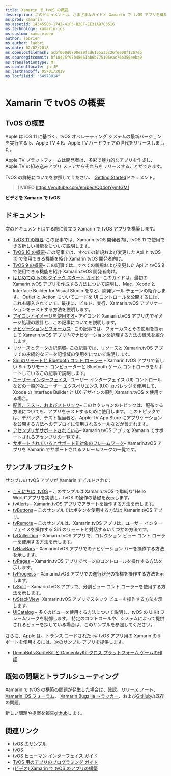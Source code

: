 ```yaml
---
title: Xamarin で tvOS の概要
description: このドキュメントは、さまざまなガイドと Xamarin で tvOS アプリを構築する方法を示すサンプルにリンクしています。 ガイドでは、ユーザー インターフェイスの開発、データ ストレージ、アイコンなどのさまざまな機能について説明します。
ms.prod: xamarin
ms.assetid: 14345503-1742-41F5-B2EF-EE31AB7C3516
ms.technology: xamarin-ios
ms.custom: xamu-video
author: lobrien
ms.author: laobri
ms.date: 02/02/2018
ms.openlocfilehash: acbf000d0700e29fcd6155a35c26fee08f12b7e5
ms.sourcegitcommit: bf18425f97b48661ab6b775195eac76b356eeba0
ms.translationtype: MT
ms.contentlocale: ja-JP
ms.lasthandoff: 05/01/2019
ms.locfileid: "64978014"
---
```

# <a name="introduction-to-tvos-in-xamarin"></a>Xamarin で tvOS の概要

## <a name="introducing-tvos"></a>TvOS の概要

Apple は iOS 11 に基づく、tvOS オペレーティング システムの最新バージョンを実行する 5、Apple TV 4 K、Apple TV ハードウェアの世代をリリースしました。

Apple TV プラットフォームは開発者は、多彩で魅力的なアプリを作成し、Apple TV の組み込みアプリ ストアからそれらをリリースすることができます。

TvOS の詳細についてを参照してください、 [Getting Started](~/ios/tvos/get-started/index.md)ドキュメント。

> [!VIDEO https://youtube.com/embed/Q04oIYymfGM]

**ビデオを Xamarin で tvOS**

## <a name="documentation"></a>ドキュメント

次のドキュメントはする際に役立つ Xamarin で tvOS アプリを構築します。

- [TvOS 11 の概要](~/ios/tvos/platform/introduction-to-tvos11.md)-この記事では、Xamarin.tvOS 開発者向け tvOS 11 で使用できる新しい機能をについて説明します。
- [TvOS 10 の概要](~/ios/tvos/platform/introduction-to-tvos10/index.md)-この記事では、すべての新規および変更した Api と tvOS 10 で使用できる機能を紹介 Xamarin.tvOS 開発者向け。
- [TvOS 9 の概要](~/ios/tvos/platform/tvos9.md)– この記事では、すべての新規および変更した Api と tvOS 9 で使用できる機能を紹介 Xamarin.tvOS 開発者向け。 
- [はじめての tvOS クイック スタート ガイド](~/ios/tvos/get-started/hello-tvos.md)– このガイドは、最初の Xamarin.tvOS アプリを作成する方法について説明し、Mac、Xcode と Interface Builder for Visual Studio をなど、開発ツール チェーンの紹介します。 Outlet と Action についてコードを UI コントロールを公開するには、これも導入されていて、最後に、ビルド、実行、Xamarin.tvOS アプリケーションをテストする方法を説明します。
- [アイコンとイメージを使用する](~/ios/tvos/app-fundamentals/icons-images.md)– アイコンと Xamarin.tvOS アプリ内でイメージ処理の設計と、この記事についてを説明します。
- [ナビゲーションとフォーカス](~/ios/tvos/app-fundamentals/navigation-focus.md)– この記事では、フォーカスとその使用を提示して Xamarin.tvOS アプリ内でナビゲーションを処理する方法の概念を紹介します。
- [リソースとデータの記憶域](~/ios/tvos/app-fundamentals/resources-data-storage.md)– この記事では、リソースと Xamarin.tvOS アプリでの永続的なデータ記憶域の使用をについて説明します。
- [Siri のリモートと Bluetooth コント ローラー](~/ios/tvos/platform/remote-bluetooth.md) – Xamarin.tvOS アプリで新しい Siri のリモート コンピューターと Bluetooth ゲーム コントローラをサポートしているこの記事で説明します。
- [ユーザー インターフェイス](~/ios/tvos/user-interface/index.md)– ユーザー インターフェイス (UI) コントロールなどの一般的なユーザー エクスペリエンス (UX) カバレッジを使用して、Xcode の Interface Builder と UX デザインの原則 Xamarin.tvOS を使用する場合。
- [配置、テスト、およびメトリック](~/ios/tvos/deploy-test/index.md)– このセクションのトピックは、配布する方法についても、アプリをテストするために使用します。 このトピックでは、デバッグ、テスト担当者と、Apple TV App Store にアプリケーションを公開する方法へのデプロイに使用されるツールなどが含まれます。
- [アセンブリがサポートされている](~/ios/tvos/internals/assemblies.md)– Xamarin.tvOS アプリを Xamarin でサポートされるアセンブリの一覧です。
- [サポートされているとサポート非対象のフレームワーク](~/ios/tvos/internals/frameworks.md)– Xamarin.tvOS アプリを Xamarin でサポートされるフレームワークの一覧です。

## <a name="sample-projects"></a>サンプル プロジェクト

サンプルの tvOS アプリが Xamarin でビルドされた:

- [こんにちは, tvOS](https://developer.xamarin.com/samples/monotouch/tvos/Hello-tvOS/) – このサンプルは Xamarin.tvOS で単純な"Hello World"アプリを実装し、tvOS の操作の基礎を表示します。
- [tvAlerts](https://developer.xamarin.com/samples/monotouch/tvos/tvAlerts/) – Xamarin.tvOS アプリでアラートを操作する方法を示します。
- [tvButtons](https://developer.xamarin.com/samples/monotouch/tvos/tvButtons/) – このサンプルではボタンを使用する方法は Xamarin.tvOS アプリ。
- [tvRemote](https://developer.xamarin.com/samples/monotouch/tvos/tvRemote/) – このサンプルは、Xamarin.tvOS アプリは、ユーザー インターフェイスを操作する Siri のリモートと対話するいくつかの方法です。
- [tvCollection](https://developer.xamarin.com/samples/monotouch/tvos/tvCollection/) – Xamarin.tvOS アプリで、コレクション ビュー コント ローラーを使用する方法を示します。
- [tvNavBars](https://developer.xamarin.com/samples/monotouch/tvos/tvNavBars/) – Xamarin.tvOS アプリでのナビゲーション バーを操作する方法を示します。
- [tvPages](https://developer.xamarin.com/samples/monotouch/tvos/tvPages/) – Xamarin.tvOS アプリでページのコントロールを操作する方法を示します。
- [tvProgress](https://developer.xamarin.com/samples/monotouch/tvos/tvProgress/) – Xamarin.tvOS アプリでの進行状況の指標を操作する方法を示します。
- [tvSplit](https://developer.xamarin.com/samples/monotouch/tvos/tvSplit/) – Xamarin.tvOS アプリで、分割ビュー コント ローラーを使用する方法を示します。
- [tvStackView](https://developer.xamarin.com/samples/monotouch/tvos/tvStackView/) -Xamarin.tvOS アプリでスタック ビューを操作する方法を示します。
- [UICatalog](https://developer.xamarin.com/samples/monotouch/tvos/UICatalog/) – 多くのビューを使用する方法について説明し、tvOS の UIKit フレームワークを制御します。 特定のコントロールや、システムによって提供されるビューを探している場合は、このサンプルを参照してください。

さらに、Apple は、トランス コードされた c# tvOS アプリ用の Xamarin のサポートを使用するには、次のサンプル アプリを提供します。

- [DemoBots:SpriteKit と GameplayKit クロス プラットフォーム ゲームの作成](https://developer.apple.com/library/prerelease/tvos/samplecode/DemoBots/)

## <a name="known-issues-and-troubleshooting"></a>既知の問題とトラブルシューティング

Xamarin で tvOS の構築の問題が発生した場合は、確認、[リリース ノート](https://docs.microsoft.com/xamarin/ios/release-notes/)、 [Xamarin.iOS フォーラム](https://forums.xamarin.com/categories/ios)、 [Xamarin Bugzilla トラッカー](https://bugzilla.xamarin.com/query.cgi?product=iOS)、および[GitHub](https://github.com/xamarin/xamarin-macios/issues)の既存の問題。

新しい問題や提案を報告[github](https://github.com/xamarin/xamarin-macios/issues)します。


## <a name="related-links"></a>関連リンク

- [tvOS のサンプル](https://developer.xamarin.com/samples/tvos/all/)
- [tvOS](https://developer.apple.com/tvos/)
- [tvOS ヒューマン インターフェイス ガイド](https://developer.apple.com/tvos/human-interface-guidelines/)
- [TvOS 用のアプリのプログラミング ガイド](https://developer.apple.com/library/prerelease/tvos/documentation/General/Conceptual/AppleTV_PG/)
- [(ビデオ) Xamarin で tvOS のアプリの構築](https://university.xamarin.com/lightninglectures/tvos-with-xamarin)
